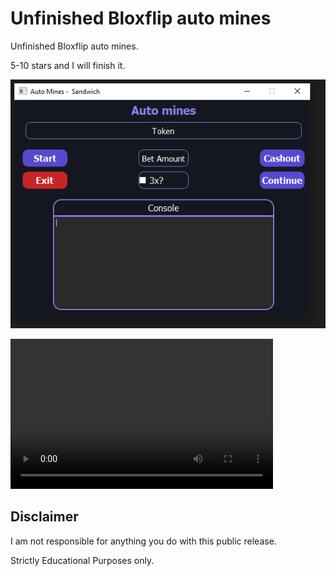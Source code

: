 # Unfinished Bloxflip auto mines


Unfinished Bloxflip auto mines.

5-10 stars and I will finish it.

![Screenshot](preview.png)

<video src="https://streamable.com/jxc3m3" width="420"  height="240"></video>

## Disclaimer
I am not responsible for anything you do with this public release.

Strictly Educational Purposes only.

